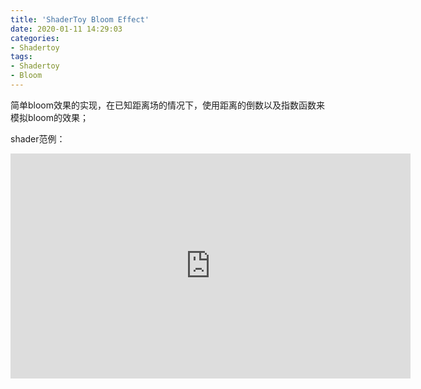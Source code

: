 ```yaml
---
title: 'ShaderToy Bloom Effect'
date: 2020-01-11 14:29:03
categories:
- Shadertoy
tags: 
- Shadertoy
- Bloom
---
```


简单bloom效果的实现，在已知距离场的情况下，使用距离的倒数以及指数函数来模拟bloom的效果；
<!--more-->

shader范例：
<iframe width="640" height="360" frameborder="0" src="https://www.shadertoy.com/embed/WtK3D1?gui=true&t=10&paused=true&muted=false" allowfullscreen></iframe>
